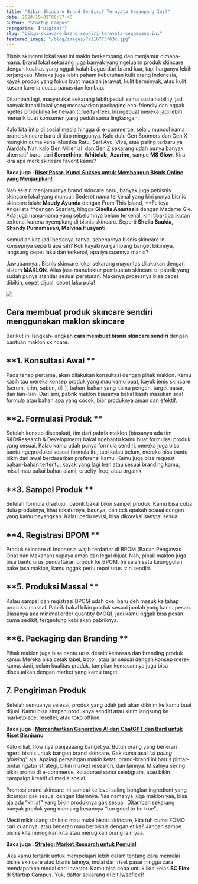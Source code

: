 ```yaml
---
title: "Bikin Skincare Brand Sendiri? Ternyata Segampang Ini!"
date: 2024-10-09T06:57:46
author: "Startup Campus"
categories: ["Digital"]
slug: "bikin-skincare-brand-sendiri-ternyata-segampang-ini"
featured_image: "/blog/images/7a116773f63c.jpg"
---
```


Bisnis skincare lokal saat ini makin berkembang dan menjamur dimana-mana. Brand lokal sekarang juga banyak yang ngeluarin produk skincare dengan kualitas yang nggak kalah bagus dari brand luar, tapi harganya lebih terjangkau. Mereka juga lebih paham kebutuhan kulit orang Indonesia, kayak produk yang fokus buat masalah jerawat, kulit berminyak, atau kulit kusam karena cuaca panas dan lembap.

Ditambah lagi, masyarakat sekarang lebih peduli sama sustainability, jadi banyak brand lokal yang menawarkan packaging eco-friendly dan nggak ngetes produknya ke hewan (cruelty-free). Ini ngebuat mereka jadi lebih menarik buat konsumen yang peduli sama lingkungan.

Kalo kita intip di sosial media hingga di e-commerce, selalu muncul nama brand skincare baru di tiap minggunya. Kalo dulu Gen Boomers dan Gen X mungkin cuma kenal Mustika Ratu, Sari Ayu, Viva, atau paling terbaru ya Wardah. Nah kalo Gen Millenial  dan Gen Z sekarang udah punya banyak alternatif baru, dari **Somethinc**, **Whitelab**, **Azarine**, sampe **MS Glow**. Kira-kira apa merk skincare favorit kamu?

**Baca juga : [Riset Pasar: Kunci Sukses untuk Membangun Bisnis Online yang Menjanjikan!](https://startupcampus.id/blog/langkah-sukses-memulai-bisnis-online-yang-menjanjikan-dengan-market-research/)**

Nah selain menjamurnya brand skincare baru, banyak juga pebisnis skincare lokal yang muncul. Sederet nama terkenal yang kini punya bisnis skincare ialah: **Maudy Ayunda** dengan From This Island, **Felicya Angelista **dengan Scarlett, hingga **Gisella Anastasia** dengan Madame Gie. Ada juga nama-nama yang sebelumnya belum terkenal, kini tiba-tiba ikutan terkenal karena nyemplung di bisnis skincare. Seperti **Shella Saukia, Shandy Purnamasari, Melvina Husyanti**.

Kemudian kita jadi bertanya-tanya, sebenarnya bisnis skincare ini konsepnya seperti apa sih? Kok kayaknya gampang banget bikinnya, langsung cepet laku dan terkenal, apa iya cuannya manis?

Jawabannya.. Bisnis skincare lokal sekarang mayoritas dilakukan dengan sistem **MAKLON**. Alias jasa manufaktur pembuatan skincare di pabrik yang sudah punya standar sesuai peraturan. Makanya prosesnya bisa cepet dibikin, cepet dijual, cepet laku pula!

![](https://lh7-rt.googleusercontent.com/docsz/AD_4nXdSsfXPCzOvTeJ2_vOmTa-79sEss3WfB5Zn8bohVQDI_mKL8hAvfgqziT0nbkQWqfqPTJmu_c00ibICjDTwA5y9ThmWf5fLSm1f9xzR8FxghLVuqcs1ByLqkjOpZL_OqHBWg8kY_2YbPWjNPDTG_JTTCoD8?key=vV_9f1MQ7LzHdtp7ANtlyQ)

## **Cara membuat produk skincare sendiri menggunakan maklon skincare**

Berikut ini langkah-langkah **cara membuat bisnis skincare sendiri** dengan bantuan maklon skincare:

## **1. Konsultasi Awal **

Pada tahap pertama, akan dilakukan konsultasi dengan pihak maklon. Kamu kasih tau mereka konsep produk yang mau kamu buat, kayak jenis skincare (serum, krim, sabun, dll.), bahan-bahan yang kamu pengen, target pasar, dan lain-lain. Dari sini, pabrik maklon biasanya bakal kasih masukan soal formula atau bahan apa yang cocok, biar produknya aman dan efektif.

## **2. Formulasi Produk **

Setelah konsep disepakati, tim dari pabrik maklon (biasanya ada tim R&D/Research & Development) bakal ngebantu kamu buat formulasi produk yang sesuai. Kalau kamu udah punya formula sendiri, mereka juga bisa bantu ngeproduksi sesuai formula itu, tapi kalau belum, mereka bisa bantu bikin dari awal berdasarkan preferensi kamu. Kamu juga bisa request bahan-bahan tertentu, kayak yang lagi tren atau sesuai branding kamu, misal mau pakai bahan alami, cruelty-free, atau organik.

## **3. Sampel Produk **

Setelah formula disetujui, pabrik bakal bikin sampel produk. Kamu bisa coba dulu produknya, lihat teksturnya, baunya, dan cek apakah sesuai dengan yang kamu bayangkan. Kalau perlu revisi, bisa dikoreksi sampai sesuai.

## **4. Registrasi BPOM **

Produk skincare di Indonesia wajib terdaftar di BPOM (Badan Pengawas Obat dan Makanan) supaya aman dan legal dijual. Nah, pihak maklon juga bisa bantu urus pendaftaran produk ke BPOM. Ini salah satu keunggulan pake jasa maklon, kamu nggak perlu repot urus izin sendiri.

## **5. Produksi Massal **

Kalau sampel dan registrasi BPOM udah oke, baru deh masuk ke tahap produksi massal. Pabrik bakal bikin produk sesuai jumlah yang kamu pesan. Biasanya ada minimal order quantity (MOQ), jadi kamu nggak bisa pesan cuma sedikit, tergantung kebijakan pabriknya.

## **6. Packaging dan Branding **

Pihak maklon juga bisa bantu urus desain kemasan dan branding produk kamu. Mereka bisa cetak label, botol, atau jar sesuai dengan konsep merek kamu. Jadi, selain kualitas produk, tampilan kemasannya juga bisa disesuaikan dengan market yang kamu target.

## **7. Pengiriman Produk**

Setelah semuanya selesai, produk yang udah jadi akan dikirim ke kamu buat dijual. Kamu bisa simpan produknya sendiri atau kirim langsung ke marketplace, reseller, atau toko offline.

**Baca juga : [Memanfaatkan Generative AI dari ChatGPT dan Bard untuk Riset Bisnismu](https://startupcampus.id/blog/generative-ai-memanfaatkan-chatgpt-dan-bard-untuk-riset-bisnismu/)**

Kalo diliat, flow nya panjaaaang banget ya. Butuh orang yang beneran ngerti bisnis untuk bangun brand skincare. Gak cuma asal “*si paling glowing*” aja. Apalagi persaingan makin ketat, brand-brand ini harus pintar-pintar ngatur strategi, bikin market research, dan lainnya. Misalnya sering bikin promo di e-commerce, kolaborasi sama selebgram, atau bikin campaign kreatif di media sosial.

Promosi brand skincare ini sampai ke level saling bongkar ingredient yang dicurigai gak sesuai dengan klaimnya. Yaa namanya juga maklon yaa, bisa aja ada “khilaf” yang bikin produknya gak sesuai. Ditambah sekarang banyak produk yang memang kesannya “too good to be true”..

Mesti mikir ulang sih kalo mau mulai bisnis skincare, kita tuh cuma FOMO cari cuannya, atau beneran mau berbisnis dengan etika? Jangan sampe bisnis kita merugikan kita atau merugikan orang lain yaa..

**Baca juga : [Strategi Market Research untuk Pemula!](https://startupcampus.id/blog/strategi-belajar-market-research-untuk-pemula/)**

Jika kamu tertarik untuk mempelajari lebih dalam tentang cara memulai bisnis skincare atau bisnis lainnya, mulai dari riset pasar hingga cara mendapatkan modal dari investor. Kamu bisa coba untuk ikut kelas **SC Flex** di [Startup Campus](https://startupcampus.id/). Yuk, daftar sekarang di [bit.ly/scflex1](http://bit.ly/scflex1)!
